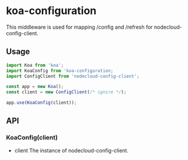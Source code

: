 # koa-configuration

This middleware is used for mapping /config and /refresh for nodecloud-config-client.

## Usage

``` javascript
import Koa from 'koa';
import KoaConfig from 'koa-configuration;
import ConfigClient from 'nodecloud-config-client';

const app = new Koa();
const client = new ConfigClient(/* ignire */);

app.use(KoaConfig(client));
```

## API

### KoaConfig(client)

* client The instance of nodecloud-config-client.
